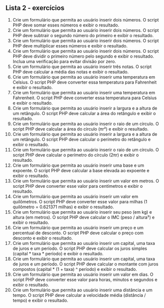 ## Lista 2 - exercícios

1. Crie um formulário que permita ao usuário inserir dois números. O script PHP deve somar
esses números e exibir o resultado.
2. Crie um formulário que permita ao usuário inserir dois números. O script PHP deve subtrair o
segundo número do primeiro e exibir o resultado.
3. Crie um formulário que permita ao usuário inserir dois números. O script PHP deve multiplicar
esses números e exibir o resultado.
4. Crie um formulário que permita ao usuário inserir dois números. O script PHP deve dividir o
primeiro número pelo segundo e exibir o resultado. Inclua uma verificação para evitar divisão
por zero.
5. Crie um formulário que permita ao usuário inserir três notas. O script PHP deve calcular a
média das notas e exibir o resultado.
6. Crie um formulário que permita ao usuário inserir uma temperatura em Celsius. O script PHP
deve converter essa temperatura para Fahrenheit e exibir o resultado.
7. Crie um formulário que permita ao usuário inserir uma temperatura em Fahrenheit. O script
PHP deve converter essa temperatura para Celsius e exibir o resultado.
8. Crie um formulário que permita ao usuário inserir a largura e a altura de um retângulo. O script
PHP deve calcular a área do retângulo e exibir o resultado.
9. Crie um formulário que permita ao usuário inserir o raio de um círculo. O script PHP deve
calcular a área do círculo (πr²) e exibir o resultado.
10. Crie um formulário que permita ao usuário inserir a largura e a altura de um retângulo. O script
PHP deve calcular o perímetro do retângulo e exibir o resultado.
11. Crie um formulário que permita ao usuário inserir o raio de um círculo. O script PHP deve
calcular o perímetro do círculo (2πr) e exibir o resultado.
12. Crie um formulário que permita ao usuário inserir uma base e um expoente. O script PHP deve
calcular a base elevada ao expoente e exibir o resultado.
13. Crie um formulário que permita ao usuário inserir um valor em metros. O script PHP deve
converter esse valor para centímetros e exibir o resultado.
14. Crie um formulário que permita ao usuário inserir um valor em quilômetros. O script PHP deve
converter esse valor para milhas (1 quilômetro = 0.621371 milhas) e exibir o resultado.
15. Crie um formulário que permita ao usuário inserir seu peso (em kg) e altura (em metros). O
script PHP deve calcular o IMC (peso / altura²) e exibir o resultado.
16. Crie um formulário que permita ao usuário inserir um preço e um percentual de desconto. O
script PHP deve calcular o preço com desconto e exibir o resultado.
17. Crie um formulário que permita ao usuário inserir um capital, uma taxa de juros e um período.
O script PHP deve calcular os juros simples (capital * taxa * período) e exibir o resultado.
18. Crie um formulário que permita ao usuário inserir um capital, uma taxa de juros e um período.
O script PHP deve calcular o montante com juros compostos (capital * (1 + taxa) ^ período) e
exibir o resultado.
19. Crie um formulário que permita ao usuário inserir um valor em dias. O script PHP deve
converter esse valor para horas, minutos e segundos e exibir o resultado.
20. Crie um formulário que permita ao usuário inserir uma distância e um tempo. O script PHP
deve calcular a velocidade média (distância / tempo) e exibir o resultado.
